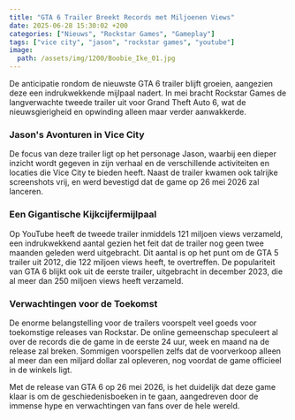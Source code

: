 ```yaml
---
title: "GTA 6 Trailer Breekt Records met Miljoenen Views"
date: 2025-06-28 15:30:02 +200
categories: ["Nieuws", "Rockstar Games", "Gameplay"]
tags: ["vice city", "jason", "rockstar games", "youtube"]
image:
  path: /assets/img/1200/Boobie_Ike_01.jpg
---
```


De anticipatie rondom de nieuwste GTA 6 trailer blijft groeien, aangezien deze een indrukwekkende mijlpaal nadert. In mei bracht Rockstar Games de langverwachte tweede trailer uit voor Grand Theft Auto 6, wat de nieuwsgierigheid en opwinding alleen maar verder aanwakkerde.

### Jason's Avonturen in Vice City

De focus van deze trailer ligt op het personage Jason, waarbij een dieper inzicht wordt gegeven in zijn verhaal en de verschillende activiteiten en locaties die Vice City te bieden heeft. Naast de trailer kwamen ook talrijke screenshots vrij, en werd bevestigd dat de game op 26 mei 2026 zal lanceren.

### Een Gigantische Kijkcijfermijlpaal

Op YouTube heeft de tweede trailer inmiddels 121 miljoen views verzameld, een indrukwekkend aantal gezien het feit dat de trailer nog geen twee maanden geleden werd uitgebracht. Dit aantal is op het punt om de GTA 5 trailer uit 2012, die 122 miljoen views heeft, te overtreffen. De populariteit van GTA 6 blijkt ook uit de eerste trailer, uitgebracht in december 2023, die al meer dan 250 miljoen views heeft verzameld.

### Verwachtingen voor de Toekomst

De enorme belangstelling voor de trailers voorspelt veel goeds voor toekomstige releases van Rockstar. De online gemeenschap speculeert al over de records die de game in de eerste 24 uur, week en maand na de release zal breken. Sommigen voorspellen zelfs dat de voorverkoop alleen al meer dan een miljard dollar zal opleveren, nog voordat de game officieel in de winkels ligt.

Met de release van GTA 6 op 26 mei 2026, is het duidelijk dat deze game klaar is om de geschiedenisboeken in te gaan, aangedreven door de immense hype en verwachtingen van fans over de hele wereld.